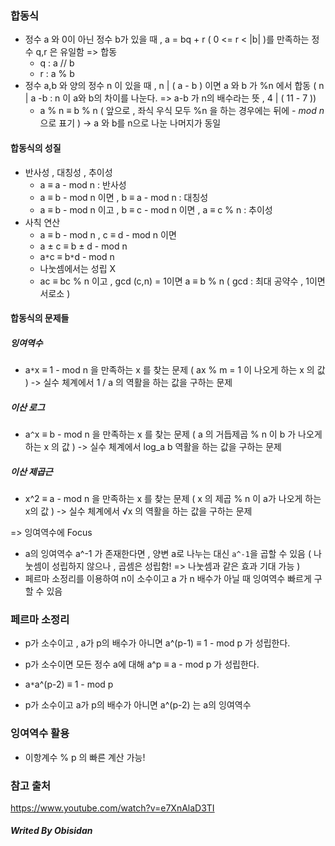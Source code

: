 
### 합동식

- 정수 a 와 0이 아닌 정수 b가 있을 때 , a = bq + r ( 0 <= r  < |b| )를 만족하는 정수 q,r 은 유일함 => 합동
	- q : a // b
	- r : a % b
- 정수 a,b 와 양의 정수  n 이 있을 때 , n | ( a - b ) 이면 a 와 b 가 %n 에서 합동
	( n | a -b : n 이 a와 b의 차이를 나눈다. => a-b 가 n의 배수라는 뜻 , 4 | ( 11 - 7 ))
	- a % n ≡ b % n ( 앞으로 , 좌식 우식 모두 %n 을 하는 경우에는 뒤에 *- mod n* 으로 표기 )
		-> a 와 b를 n으로 나눈 나머지가 동일
#### 합동식의 성질
- 반사성 , 대칭성 , 추이성
	- a ≡ a - mod n : 반사성
	- a ≡ b - mod n 이면 , b ≡ a - mod n : 대칭성
	- a ≡ b - mod n 이고 , b ≡ c  - mod n 이면 , a ≡ c % n : 추이성
- 사칙 연산
	- a ≡ b - mod n , c ≡ d - mod n 이면
	- a ± c ≡ b ± d - mod n 
	- a`*`c ≡ b`*`d - mod n 
	- 나눗셈에서는 성립 X
	- ac ≡ bc % n 이고 , gcd (c,n) = 1이면 a ≡ b % n 
		( gcd : 최대 공약수 , 1이면 서로소 )
#### 합동식의 문제들
##### 잉여역수
- a`*`x ≡ 1 - mod n 을 만족하는 x 를 찾는 문제
	( ax % m = 1 이 나오게 하는 x 의 값 )
	-> 실수 체계에서 1 / a 의 역활을 하는 값을 구하는 문제
##### 이산 로그
- a`^`x ≡ b - mod n 을 만족하는 x 를 찾는 문제
	( a 의 거듭제곱 % n 이 b 가 나오게 하는 x 의 값  )
	-> 실수 체계에서 log_a b 역활을 하는 값을 구하는 문제
##### 이산 제곱근
- x^2 ≡ a - mod n 을 만족하는 x 를 찾는 문제
	( x 의 제곱 % n 이 a가 나오게 하는 x의 값 )
	-> 실수 체계에서 √x 의 역활을 하는 값을 구하는 문제

=> 잉여역수에 Focus
- a의 잉여역수 a^-1 가 존재한다면 , 양변 a로 나누는 대신 `a^-1`을 곱할 수 있음 
	( 나눗셈이 성립하지 않으나 , 곱셈은 성립함! => 나눗셈과 같은 효과 기대 가능 )
- 페르마 소정리를 이용하여 n이 소수이고 a 가 n 배수가 아닐 때 잉여역수 빠르게 구할 수 있음

### 페르마 소정리
- p가 소수이고 , a가 p의 배수가 아니면 a^(p-1) ≡ 1 - mod p 가 성립한다.
- p가 소수이면 모든 정수 a에 대해 a^p ≡ a - mod p 가 성립한다.

- a`*`a^(p-2) ≡ 1 - mod p 
- p가 소수이고 a가 p의 배수가 아니면 a^(p-2) 는 a의 잉여역수

### 잉여역수 활용
- 이항계수 % p 의 빠른 계산 가능!

### 참고 출처

https://www.youtube.com/watch?v=e7XnAlaD3TI

##### Writed By Obisidan